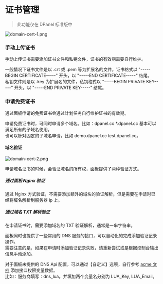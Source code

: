 # 证书管理

> 此功能仅在 DPanel 标准版中

![domain-cert-1.png](https://cdn.w7.cc/dpanel/domain-cert-1.png)

### 手动上传证书

手动上传证书需要添加证书文件和私钥文件，证书的有效期需要自行维护。

一般情况下证书文件是以 .crt 或 .pem 等为扩展名的文件，证书格式以 "-----BEGIN CERTIFICATE-----" 开头，以 "-----END CERTIFICATE-----" 结尾。\
私钥文件则是以 .key 为扩展名的文件，私钥格式以 "-----BEGIN PRIVATE KEY-----" 开头，以 "-----END PRIVATE KEY-----" 结尾。

### 申请免费证书

通过面板申请的免费证书会通过计划任务自行维护证书的有效期。

申请免费证书时，可同时申请多个域名。比如：dpanel.cc *.dpanel.cc 基本可以满足所有的子域名使用。\
也可以针对固定的子域名申请，比如 demo.dpanel.cc test.dpanel.cc。

#### 域名验证

![domain-cert-2.png](https://cdn.w7.cc/dpanel/domain-cert-2.png)

申请域名证书的时候，会验证域名的所有权，面板提供了两种验证方式。

#####  通过面板 Nginx 验证

通过 Nginx 方式验证，不需要添加额外的域名的验证解析，但是需要在申请时已经将域名解析到服务器 ip 上。

##### 通过域名 TXT 解析验证

在申请证书时，需要添加域名的 TXT 验证解析，通常是一串字符串。

面板同时也提供了一些常用的 DNS 服务的接口，可以自动化的完成添加验证记录操作。\
需要注意的是，如果在申请时添加验证记录失败，请重新尝试或是根据控制台输出信息手动添加。

对于面板未提供的 DNS Api 配置，可以通过【自定义】选项，自行参考 [acme 文档](https://github.com/acmesh-official/acme.sh/wiki/dnsapi) 添加接口权限变量数据。\
比如：服务商填写：dns_lua，并填加两个变量名分别为 LUA_Key, LUA_Email。